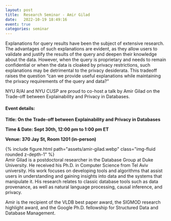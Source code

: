 ```yaml
---
layout: post
title:  Research Seminar - Amir Gilad
date:   2022-10-19 18:49:16
event: true
categories: seminar
---
```

Explanations for query results have been the subject of extensive research. The advantages of such explanations are evident, as they allow users to validate and justify the results of the query and deepen their knowledge about the data. However, when the query is proprietary and needs to remain confidential or when the data is cloaked by privacy restrictions, such explanations may be detrimental to the privacy desiderata. This tradeoff raises the question “can we provide useful explanations while maintaining the privacy requirements of the query and data?”

NYU R/AI and NYU CUSP are proud to co-host a talk by Amir Gilad on the Trade-off between Explainability and Privacy in Databases.

#### Event details:

**Title: On the Trade-off between Explainability and Privacy in Databases**

**Time & Date: Sept 30th, 12:00 pm to 1:00 pm ET**

**Venue: 370 Jay St, Room 1201 (in-person)**

<div class="row mt-3">
    <div class="col-sm mt-3 mt-md-0">
        {% include figure.html path="assets/amir-gilad.webp" class="img-fluid rounded z-depth-1" %}
    </div>
</div>
Amir Gilad is a postdoctoral researcher in the Database Group at Duke University. He received his Ph.D. in Computer Science from Tel Aviv university. His work focuses on developing tools and algorithms that assist users in understanding and gaining insights into data and the systems that manipulate it. His research relates to classic database tools such as data provenance, as well as natural language processing, causal inference, and privacy. 

Amir is the recipient of the VLDB best paper award, the SIGMOD research highlight award, and the Google Ph.D. fellowship for Structured Data and Database Management. 